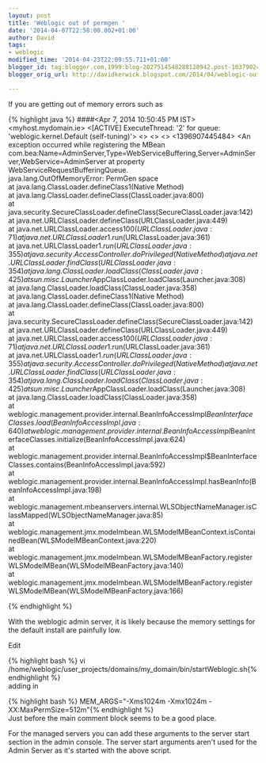 ```yaml
---
layout: post
title: 'Weblogic out of permgen '
date: '2014-04-07T22:58:00.002+01:00'
author: David
tags:
- weblogic
modified_time: '2014-04-23T22:09:55.711+01:00'
blogger_id: tag:blogger.com,1999:blog-2027514548288128942.post-1037902420020183005
blogger_orig_url: http://davidkerwick.blogspot.com/2014/04/weblogic-out-of-permgen.html

--- 
```


If you are getting out of memory errors such as  

{% highlight java %} 
####<Apr 7, 2014 10:50:45 PM IST> <Error> <JMX> <myhost.mydomain.ie> <my-server-1> <[ACTIVE] ExecuteThread: '2' for queue: 'weblogic.kernel.Default (self-tuning)'> <<WLS Kernel>> <> <> <1396907445484> <BEA-149501> <An exception occurred while registering the MBean com.bea:Name=AdminServer,Type=WebServiceBuffering,Server=AdminServer,WebService=AdminServer at property WebServiceRequestBufferingQueue.  
java.lang.OutOfMemoryError: PermGen space  
 at java.lang.ClassLoader.defineClass1(Native Method)  
 at java.lang.ClassLoader.defineClass(ClassLoader.java:800)  
 at java.security.SecureClassLoader.defineClass(SecureClassLoader.java:142)  
 at java.net.URLClassLoader.defineClass(URLClassLoader.java:449)  
 at java.net.URLClassLoader.access$100(URLClassLoader.java:71)  
 at java.net.URLClassLoader$1.run(URLClassLoader.java:361)  
 at java.net.URLClassLoader$1.run(URLClassLoader.java:355)  
 at java.security.AccessController.doPrivileged(Native Method)  
 at java.net.URLClassLoader.findClass(URLClassLoader.java:354)  
 at java.lang.ClassLoader.loadClass(ClassLoader.java:425)  
 at sun.misc.Launcher$AppClassLoader.loadClass(Launcher.java:308)  
 at java.lang.ClassLoader.loadClass(ClassLoader.java:358)  
 at java.lang.ClassLoader.defineClass1(Native Method)  
 at java.lang.ClassLoader.defineClass(ClassLoader.java:800)  
 at java.security.SecureClassLoader.defineClass(SecureClassLoader.java:142)  
 at java.net.URLClassLoader.defineClass(URLClassLoader.java:449)  
 at java.net.URLClassLoader.access$100(URLClassLoader.java:71)  
 at java.net.URLClassLoader$1.run(URLClassLoader.java:361)  
 at java.net.URLClassLoader$1.run(URLClassLoader.java:355)  
 at java.security.AccessController.doPrivileged(Native Method)  
 at java.net.URLClassLoader.findClass(URLClassLoader.java:354)  
 at java.lang.ClassLoader.loadClass(ClassLoader.java:425)  
 at sun.misc.Launcher$AppClassLoader.loadClass(Launcher.java:308)  
 at java.lang.ClassLoader.loadClass(ClassLoader.java:358)  
 at weblogic.management.provider.internal.BeanInfoAccessImpl$BeanInterfaceClasses.load(BeanInfoAccessImpl.java:640)  
 at weblogic.management.provider.internal.BeanInfoAccessImpl$BeanInterfaceClasses.initialize(BeanInfoAccessImpl.java:624)  
 at weblogic.management.provider.internal.BeanInfoAccessImpl$BeanInterfaceClasses.contains(BeanInfoAccessImpl.java:592)  
 at weblogic.management.provider.internal.BeanInfoAccessImpl.hasBeanInfo(BeanInfoAccessImpl.java:198)  
 at weblogic.management.mbeanservers.internal.WLSObjectNameManager.isClassMapped(WLSObjectNameManager.java:85)  
 at weblogic.management.jmx.modelmbean.WLSModelMBeanContext.isContainedBean(WLSModelMBeanContext.java:220)  
 at weblogic.management.jmx.modelmbean.WLSModelMBeanFactory.registerWLSModelMBean(WLSModelMBeanFactory.java:140)  
 at weblogic.management.jmx.modelmbean.WLSModelMBeanFactory.registerWLSModelMBean(WLSModelMBeanFactory.java:166)  
>  
{% endhighlight %}   

With the weblogic admin server, it is likely because the memory settings for the default install are painfully low.  

Edit     

{% highlight bash %} vi /home/weblogic/user_projects/domains/my_domain/bin/startWeblogic.sh{% endhighlight %}   
adding in  

{% highlight bash %} MEM_ARGS="-Xms1024m -Xmx1024m -XX:MaxPermSize=512m"{% endhighlight %}   
Just before the main comment block seems to be a good place.  

For the managed servers you can add these arguments to the server start section in the admin console. The server start arguments aren't used for the Admin Server as it's started with the above script.
